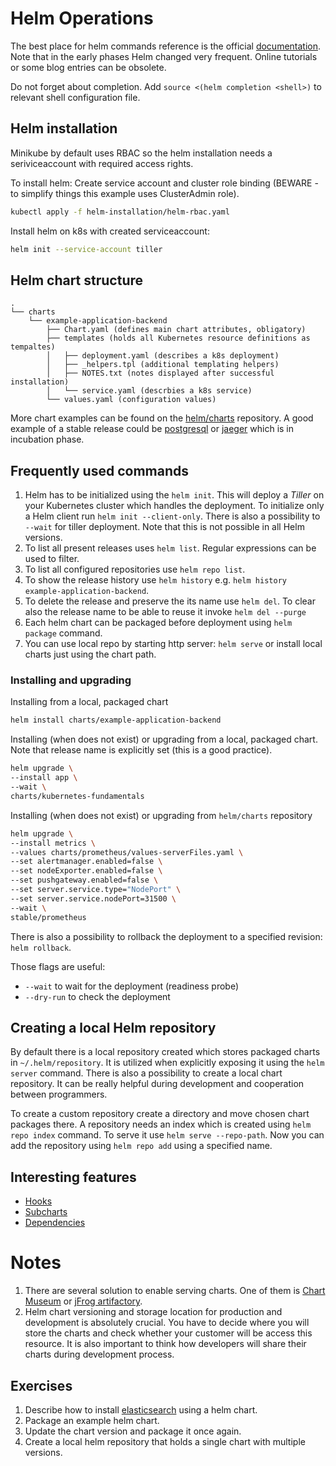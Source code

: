 # Helm Operations

The best place for helm commands reference is the official [documentation](https://docs.helm.sh/helm/). Note that in the early phases Helm changed very frequent. Online tutorials or some blog entries can be obsolete.

Do not forget about completion. Add `source <(helm completion <shell>)` to relevant shell configuration file.

## Helm installation

Minikube by default uses RBAC so the helm installation needs a seriviceaccount with required access rights.

To install helm:
Create service account and cluster role binding (BEWARE - to simplify things this example uses ClusterAdmin role).
```bash
kubectl apply -f helm-installation/helm-rbac.yaml
```
Install helm on k8s with created serviceaccount:
```bash
helm init --service-account tiller
```

## Helm chart structure

```
.
└── charts
    └── example-application-backend
        ├── Chart.yaml (defines main chart attributes, obligatory)
        ├── templates (holds all Kubernetes resource definitions as tempaltes)
        │   ├── deployment.yaml (describes a k8s deployment)
        │   ├── _helpers.tpl (additional templating helpers)
        │   ├── NOTES.txt (notes displayed after successful installation)
        │   └── service.yaml (descrbies a k8s service)
        └── values.yaml (configuration values)

```

More chart examples can be found on the [helm/charts](https://github.com/helm/charts) repository. A good example of a stable release could be [postgresql](https://github.com/helm/charts/tree/master/stable/postgresql) or [jaeger](https://github.com/helm/charts/tree/master/incubator/jaeger) which is in incubation phase.

## Frequently used commands

1. Helm has to be initialized  using the `helm init`. This will deploy a *Tiller* on your Kubernetes cluster which handles the deployment. To initialize only a Helm client run `helm init --client-only`. There is also a possibility to `--wait` for tiller deployment. Note that this is not possible in all Helm versions.
1. To list all present releases uses `helm list`. Regular expressions can be used to filter.
1. To list all configured repositories use `helm repo list`.
1. To show the release history use `helm history` e.g. `helm history example-application-backend`.
1. To delete the release and preserve the its name use `helm del`. To clear also the release name to be able to reuse it invoke `helm del --purge`
1. Each helm chart can be packaged before deployment using `helm package` command.
1. You can use local repo by starting http server: `helm serve` or install local charts just using the chart path.
### Installing and upgrading

Installing from a local, packaged chart
```bash
helm install charts/example-application-backend
```

Installing (when does not exist) or upgrading from a local, packaged chart. Note that release name is explicitly set (this is a good practice).
```bash
helm upgrade \
--install app \
--wait \
charts/kubernetes-fundamentals
```

Installing (when does not exist) or upgrading from `helm/charts` repository
```bash
helm upgrade \
--install metrics \
--values charts/prometheus/values-serverFiles.yaml \
--set alertmanager.enabled=false \
--set nodeExporter.enabled=false \
--set pushgateway.enabled=false \
--set server.service.type="NodePort" \
--set server.service.nodePort=31500 \
--wait \
stable/prometheus
```

There is also a possibility to rollback the deployment to a specified revision: `helm rollback`.

Those flags are useful:
- `--wait` to wait for the deployment (readiness probe)
- `--dry-run` to check the deployment

## Creating a local Helm repository

By default there is a local repository created which stores packaged charts in `~/.helm/repository`. It is utilized when explicitly exposing it using the `helm server` command. There is also a possibility to create a local chart repository. It can be really helpful during development and cooperation between programmers. 
 
To create a custom repository create a directory and move chosen chart packages there. A repository needs an index which is created using `helm repo index` command. To serve it use `helm serve --repo-path`. Now you can add the repository using `helm repo add` using a specified name.  

## Interesting features
- [Hooks](https://docs.helm.sh/developing_charts/#hooks)
- [Subcharts](https://docs.helm.sh/chart_template_guide/#subcharts-and-global-values)
- [Dependencies](https://docs.helm.sh/helm/#helm-dependency)

# Notes
1. There are several solution to enable serving charts. One of them is [Chart Museum](https://github.com/helm/chartmuseum) or [jFrog artifactory](https://jfrog.com/integration/helm-repository/).
1. Helm chart versioning and storage location for production and development is absolutely crucial. You have to decide where you will store the charts and check whether your customer will be access this resource. It is also important to think how developers will share their charts during development process.

## Exercises
1. Describe how to install [elasticsearch](https://www.elastic.co/products/elasticsearch) using a helm chart.
1. Package an example helm chart.
1. Update the chart version and package it once again.
1. Create a local helm repository that holds a single chart with multiple versions.
